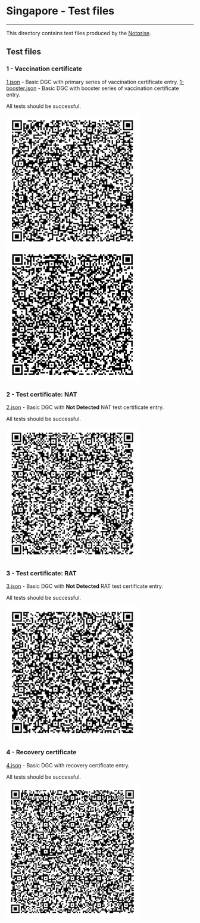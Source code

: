 # Singapore - Test files

---

This directory contains test files produced by the [Notαrise](https://www.notarise.gov.sg/).

## Test files

### 1 - Vaccination certificate

[1.json](2DCode/raw/1.json) - Basic DGC with primary series of vaccination certificate entry.
[1-booster.json](2DCode/raw/1-booster.json) - Basic DGC with booster series of vaccination certificate entry.

All tests should be successful.

![1](png/1.png)
![1-booster](png/1-booster.png)

### 2 - Test certificate: NAT

[2.json](2DCode/raw/2.json) - Basic DGC with **Not Detected** NAT test certificate entry.

All tests should be successful.

![2](png/2.png)

### 3 - Test certificate: RAT

[3.json](2DCode/raw/3.json) - Basic DGC with **Not Detected** RAT test certificate entry.

All tests should be successful.

![3](png/3.png)

### 4 - Recovery certificate

[4.json](2DCode/raw/4.json) - Basic DGC with recovery certificate entry.

All tests should be successful.

![4](png/4.png)
